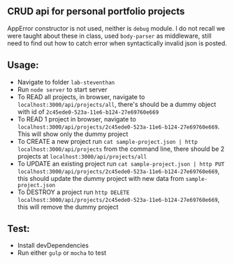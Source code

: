 ## CRUD api for personal portfolio projects
AppError constructor is not used, neither is `debug` module. I do not recall we were taught about these in class, used `body-parser` as middleware, still need to find out how to catch error when syntactically invalid json is posted.
## Usage:
  * Navigate to folder `lab-steventhan`
  * Run `node server` to start server
  * To READ all projects, in browser, navigate to `localhost:3000/api/projects/all`, there's should be a dummy object with id of `2c45ede0-523a-11e6-b124-27e69760e669`
  * To READ 1 project in browser, navigate to `localhost:3000/api/projects/2c45ede0-523a-11e6-b124-27e69760e669`. This will show only the dummy project
  * To CREATE a new project run `cat sample-project.json | http localhost:3000/api/projects` from the command line, there should be 2 projects at `localhost:3000/api/projects/all`
  * To UPDATE an existing project run `cat sample-project.json | http PUT localhost:3000/api/projects/2c45ede0-523a-11e6-b124-27e69760e669`, this should update the dummy project with new data from `sample-project.json`
  * To DESTROY a project run `http DELETE localhost:3000/api/projects/2c45ede0-523a-11e6-b124-27e69760e669`, this will remove the dummy project

## Test:
  * Install devDependencies
  * Run either `gulp` or `mocha` to test
